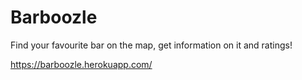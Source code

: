 # Barboozle

Find your favourite bar on the map, get information on it and ratings!

https://barboozle.herokuapp.com/

